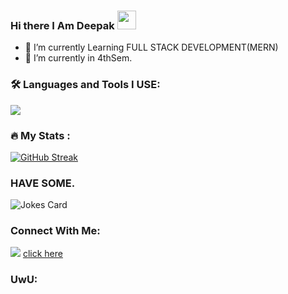 ### Hi there I Am Deepak <img src="https://media.giphy.com/media/hvRJCLFzcasrR4ia7z/giphy.gif" width="30px"/>
- 🔭 I’m currently Learning FULL STACK DEVELOPMENT(MERN)
- 🌱 I’m currently in 4thSem. 

### :hammer_and_wrench: Languages and Tools I USE:

  <a href="https://skillicons.dev">
    <img src="https://skillicons.dev/icons?i=git,github,c,cpp,c++,py,java,js,html,css,react,sass,tailwind,php,netlify,mysql,materialui,linux&perline=5" />
  </a>


### :fire: My Stats :
[![GitHub Streak](http://github-readme-streak-stats.herokuapp.com?user=inyCation&theme=dark&hide_border=true&date_format=M%20j%5B%2C%20Y%5D&stroke=DD2727)](https://git.io/streak-stats)



### HAVE SOME.
<img src="https://readme-jokes.vercel.app/api" alt="Jokes Card" />

### Connect With Me: 
<span> <img src="https://skillicons.dev/icons?i=linkedin" /> <span> <a href="https://www.linkedin.com/in/deepak024/" >click here</a>
### UwU:
<img src="https://komarev.com/ghpvc/?username=inyCation&style=flat-square&color=blue" alt=""/>

